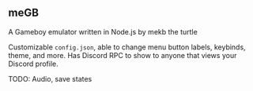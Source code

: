 ## meGB
A Gameboy emulator written in Node.js by mekb the turtle

Customizable `config.json`, able to change menu button labels, keybinds, theme, and more.
Has Discord RPC to show to anyone that views your Discord profile.

TODO: Audio, save states
